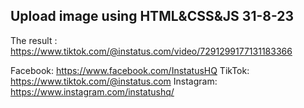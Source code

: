 ## Upload image using HTML&CSS&JS 31-8-23
The result : https://www.tiktok.com/@instatus.com/video/7291299177131183366

Facebook: https://www.facebook.com/InstatusHQ
TikTok: https://www.tiktok.com/@instatus.com
Instagram: https://www.instagram.com/instatushq/
